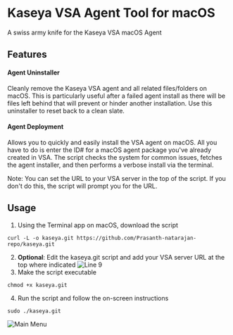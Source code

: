 # Kaseya VSA Agent Tool for macOS
A swiss army knife for the Kaseya VSA macOS Agent

## Features
#### Agent Uninstaller
Cleanly remove the Kaseya VSA agent and all related files/folders on macOS. This is particularly useful after a failed agent install as there will be files left behind that will prevent or hinder another installation. Use this uninstaller to reset back to a clean slate.

#### Agent Deployment
Allows you to quickly and easily install the VSA agent on macOS. All you have to do is enter the ID# for a macOS agent package you've already created in VSA. The script checks the system for common issues, fetches the agent installer, and then performs a verbose install via the terminal. 

Note: You can set the URL to your VSA server in the top of the script. If you don't do this, the script will prompt you for the URL. 
## Usage
1. Using the Terminal app on macOS, download the script
```
curl -L -o kaseya.git https://github.com/Prasanth-natarajan-repo/kaseya.git
```
2. **Optional**: Edit the kaseya.git script and add your VSA server URL at the top where indicated
![Line 9](images/kaseya-var.png)
3. Make the script executable
```
chmod +x kaseya.git
```
4. Run the script and follow the on-screen instructions
```
sudo ./kaseya.git
```
![Main Menu](images/kaseya-main.png)
